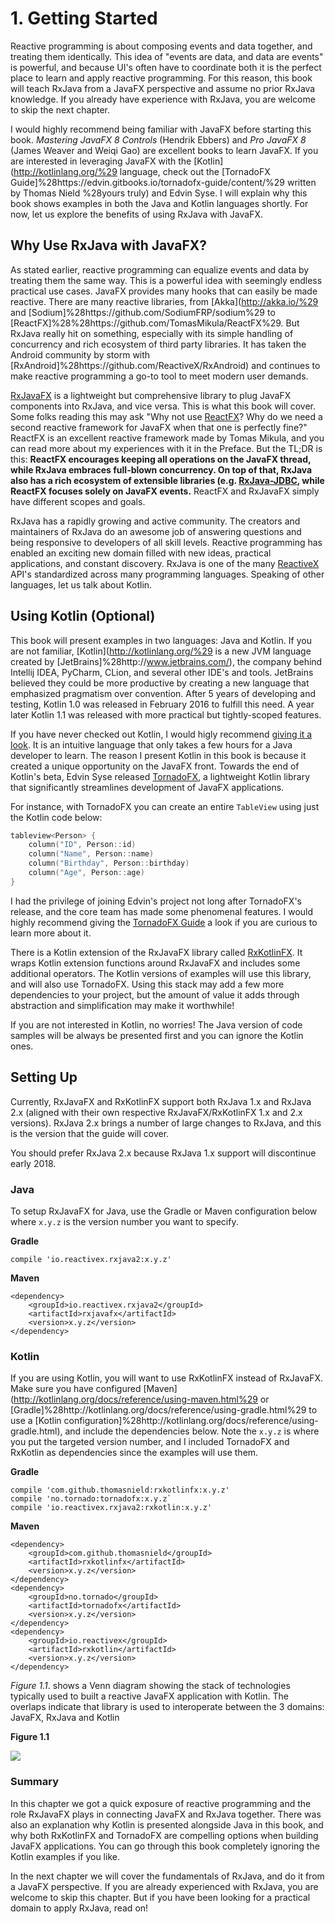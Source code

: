 # 1. Getting Started

Reactive programming is about composing events and data together, and treating them identically. This idea of "events are data, and data are events" is powerful, and because UI's often have to coordinate both it is the perfect place to learn and apply reactive programming. For this reason, this book will teach RxJava from a JavaFX perspective and assume no prior RxJava knowledge. If you already have experience with RxJava, you are welcome to skip the next chapter.

I would highly recommend being familiar with JavaFX before starting this book. _Mastering JavaFX 8 Controls_  \(Hendrik Ebbers\) and _Pro JavaFX 8_ \(James Weaver and Weiqi Gao\) are excellent books to learn JavaFX. If you are interested in leveraging JavaFX with the [Kotlin](http://kotlinlang.org/%29 language, check out the [TornadoFX Guide]%28https://edvin.gitbooks.io/tornadofx-guide/content/%29 written by Thomas Nield %28yours truly) and Edvin Syse. I will explain why this book shows examples in both the Java and Kotlin languages shortly. For now, let us explore the benefits of using RxJava with JavaFX.

## Why Use RxJava with JavaFX?

As stated earlier, reactive programming can equalize events and data by treating them the same way. This is a powerful idea with seemingly endless practical use cases. JavaFX provides many hooks that can easily be made reactive. There are many reactive libraries, from [Akka](http://akka.io/%29 and [Sodium]%28https://github.com/SodiumFRP/sodium%29 to [ReactFX]%28%28https://github.com/TomasMikula/ReactFX%29. But RxJava really hit on something, especially with its simple handling of concurrency and rich ecosystem of third party libraries. It has taken the Android community by storm with [RxAndroid]%28https://github.com/ReactiveX/RxAndroid) and continues to make reactive programming a go-to tool to meet modern user demands.

[RxJavaFX](https://github.com/ReactiveX/RxJavaFX) is a lightweight but comprehensive library to plug JavaFX components into RxJava, and vice versa. This is what this book will cover. Some folks reading this may ask "Why not use [ReactFX](https://github.com/TomasMikula/ReactFX)? Why do we need a second reactive framework for JavaFX when that one is perfectly fine?" ReactFX is an excellent reactive framework made by Tomas Mikula, and you can read more about my experiences with it in the Preface. But the TL;DR is this: **ReactFX encourages keeping all operations on the JavaFX thread, while RxJava embraces full-blown concurrency. On top of that, RxJava also has a rich ecosystem of extensible libraries \(e.g. **[**RxJava-JDBC**](https://github.com/davidmoten/rxjava-jdbc%29)**, while ReactFX focuses solely on JavaFX events.** ReactFX and RxJavaFX simply have different scopes and goals.

RxJava has a rapidly growing and active community. The creators and maintainers of RxJava do an awesome job of answering questions and being responsive to developers of all skill levels. Reactive programming has enabled an exciting new domain filled with new ideas, practical applications, and constant discovery. RxJava is one of the many [ReactiveX](http://reactivex.io/) API's standardized across many programming languages. Speaking of other languages, let us talk about Kotlin.

## Using Kotlin \(Optional\)

This book will present examples in two languages: Java and Kotlin. If you are not familiar, [Kotlin](http://kotlinlang.org/%29 is a new JVM language created by [JetBrains]%28http://www.jetbrains.com/), the company behind Intellij IDEA, PyCharm, CLion, and several other IDE's and tools. JetBrains believed they could be more productive by creating a new language that emphasized pragmatism over convention. After 5 years of developing and testing, Kotlin 1.0 was released in February 2016 to fulfill this need. A year later Kotlin 1.1 was released with more practical but tightly-scoped features.

If you have never checked out Kotlin, I would higly recommend [giving it a look](http://kotlinlang.org/docs/reference/). It is an intuitive language that only takes a few hours for a Java developer to learn. The reason I present Kotlin in this book is because it created a unique opportunity on the JavaFX front. Towards the end of Kotlin's beta, Edvin Syse released [TornadoFX](https://github.com/edvin/tornadofx), a lightweight Kotlin library that significantly streamlines development of JavaFX applications.

For instance, with TornadoFX you can create an entire `TableView` using just the Kotlin code below:

```kotlin
tableview<Person> {
    column("ID", Person::id)
    column("Name", Person::name)
    column("Birthday", Person::birthday)
    column("Age", Person::age)
}
```

I had the privilege of joining Edvin's project not long after TornadoFX's release, and the core team has made some phenomenal features. I would highly recommend giving the [TornadoFX Guide](https://edvin.gitbooks.io/tornadofx-guide/content/) a look if you are curious to learn more about it.

There is a Kotlin extension of the RxJavaFX library called [RxKotlinFX](https://github.com/thomasnield/RxKotlinFX). It wraps Kotlin extension functions around RxJavaFX and includes some additional operators. The Kotlin versions of examples will use this library, and will also use TornadoFX. Using this stack may add a few more dependencies to your project, but the amount of value it adds through abstraction and simplification may make it worthwhile!

If you are not interested in Kotlin, no worries! The Java version of code samples will be always be presented first and you can ignore the Kotlin ones.

## Setting Up

Currently, RxJavaFX and RxKotlinFX support both RxJava 1.x and RxJava 2.x \(aligned with their own respective RxJavaFX/RxKotlinFX 1.x and 2.x versions\). RxJava 2.x brings a number of large changes to RxJava, and this is the version that the guide will cover.

You should prefer RxJava 2.x because RxJava 1.x support will discontinue early 2018. 

### Java

To setup RxJavaFX for Java, use the Gradle or Maven configuration below where `x.y.z` is the version number you want to specify. 

**Gradle**

```
compile 'io.reactivex.rxjava2:x.y.z'
```

**Maven**

```
<dependency>
    <groupId>io.reactivex.rxjava2</groupId>
    <artifactId>rxjavafx</artifactId>
    <version>x.y.z</version>
</dependency>
```

### Kotlin

If you are using Kotlin, you will want to use RxKotlinFX instead of RxJavaFX.  Make sure you have configured  [Maven](http://kotlinlang.org/docs/reference/using-maven.html%29 or [Gradle]%28http://kotlinlang.org/docs/reference/using-gradle.html%29 to use a [Kotlin configuration]%28http://kotlinlang.org/docs/reference/using-gradle.html), and include the dependencies below. Note the `x.y.z` is where you put the targeted version number, and I included TornadoFX and RxKotlin as dependencies since the examples will use them.

**Gradle**

    compile 'com.github.thomasnield:rxkotlinfx:x.y.z'
    compile 'no.tornado:tornadofx:x.y.z`
    compile 'io.reactivex.rxjava2:rxkotlin:x.y.z'

**Maven**

```
<dependency>
    <groupId>com.github.thomasnield</groupId>
    <artifactId>rxkotlinfx</artifactId>
    <version>x.y.z</version>
</dependency>
<dependency>
    <groupId>no.tornado</groupId>
    <artifactId>tornadofx</artifactId>
    <version>x.y.z</version>
</dependency>
<dependency>
    <groupId>io.reactivex</groupId>
    <artifactId>rxkotlin</artifactId>
    <version>x.y.z</version>
</dependency>
```

_Figure 1.1_. shows a Venn diagram showing the stack of technologies typically used to built a reactive JavaFX application with Kotlin. The overlaps indicate that library is used to interoperate between the 3 domains: JavaFX, RxJava and Kotlin

**Figure 1.1**

![](http://i.imgur.com/Bhh5CX4.png)

### Summary

In this chapter we got a quick exposure of reactive programming and the role RxJavaFX plays in connecting JavaFX and RxJava together. There was also an explanation why Kotlin is presented alongside Java in this book, and why both RxKotlinFX and TornadoFX are compelling options when building JavaFX applications. You can go through this book completely ignoring the Kotlin examples if you like.

In the next chapter we will cover the fundamentals of RxJava, and do it from a JavaFX perspective. If you are already experienced with RxJava, you are welcome to skip this chapter. But if you have been looking for a practical domain to apply RxJava, read on!

